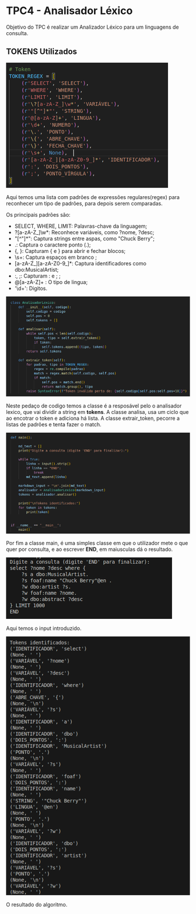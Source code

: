 # TPC4 - Analisador Léxico

Objetivo do TPC é realizar um Analizador Léxico para um linguagens de consulta.

## TOKENS Utilizados

![LISTA DE TOKENS UTILIZADA](https://github.com/rubCoder/PL2025-A93625/blob/main/img/tpc-01.png)

Aqui temos uma lista com padrões de expressões regulares(regex) para reconhecer um tipo de padrões, para depois serem comparadas.

Os principais padrões são:

- SELECT, WHERE, LIMIT: Palavras-chave da linguagem;
- \?[a-zA-Z_]\w*: Reconhece variáveis, como ?nome, ?desc;
- "[^\"]*": Captura strings entre aspas, como "Chuck Berry";
- \.: Captura o caractere ponto (.);
- \{, \}: Capturam { e } para abrir e fechar blocos;
- \s+: Captura espaços em branco ;
- [a-zA-Z_][a-zA-Z0-9_]*: Captura identificadores como dbo:MusicalArtist;
- :, ;: Capturam : e ; ;
- @[a-zA-Z]+ : O tipo de lingua;
- '\d+': Digitos.



![LISTA DE TOKENS UTILIZADA](https://github.com/rubCoder/PL2025-A93625/blob/main/img/tpc-02.png)

Neste pedaço de codigo temos a classe é a resposável pelo o analisador lexico, que vai dividir a string em **tokens**.
A classe analisa, usa um ciclo que ao encotrar o token e adiciona há lista.
A classe extrair_token, pecorre a listas de padrões e tenta fazer o match.

![LISTA DE TOKENS UTILIZADA](https://github.com/rubCoder/PL2025-A93625/blob/main/img/tpc-03.png)

Por fim a classe main, é uma simples classe em que o utilizador mete o que quer por consulta, e ao escrever **END**, em maiusculas dá o resultado.

![LISTA DE TOKENS UTILIZADA](https://github.com/rubCoder/PL2025-A93625/blob/main/img/tpc-dadosintroducao.png)

Aqui temos o input introduzido.

![LISTA DE TOKENS UTILIZADA](https://github.com/rubCoder/PL2025-A93625/blob/main/img/tpc-resultado.png)

O resultado do algoritmo.